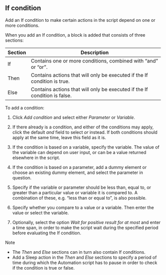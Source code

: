 ## If condition

Add an If condition to make certain actions in the script depend on one or more conditions.

When you add an If condition, a block is added that consists of three sections:

| Section | Description                                                               |
|---------|---------------------------------------------------------------------------|
| If      | Contains one or more conditions, combined with “and” or “or”.             |
| Then    | Contains actions that will only be executed if the If condition is true.  |
| Else    | Contains actions that will only be executed if the If condition is false. |

To add a condition:

1. Click *Add condition* and select either *Parameter* or *Variable*.

2. If there already is a condition, and either of the conditions may apply, click the default *and* field to select *or* instead. If both conditions should apply at the same time, leave this field as it is.

3. If the condition is based on a variable, specify the variable. The value of the variable can depend on user input, or can be a value returned elsewhere in the script.

4. If the condition is based on a parameter, add a dummy element or choose an existing dummy element, and select the parameter in question.

5. Specify if the variable or parameter should be less than, equal to, or greater than a particular value or variable it is compared to. A combination of these, e.g. “less than or equal to”, is also possible.

6. Specify whether you compare to a value or a variable. Then enter the value or select the variable.

7. Optionally, select the option *Wait for positive result for at most* and enter a time span, in order to make the script wait during the specified period before evaluating the If condition.

> [!NOTE]
> -  The *Then* and *Else* sections can in turn also contain If conditions.
> -  Add a Sleep action in the *Then* and *Else* sections to specify a period of time during which the Automation script has to pause in order to check if the condition is true or false.
>

